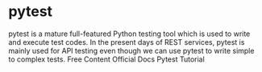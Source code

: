 # pytest

pytest is a mature full-featured Python testing tool which is used to write and execute test codes. In the present days of REST services, pytest is mainly used for API testing even though we can use pytest to write simple to complex tests.
<ResourceGroupTitle>Free Content</ResourceGroupTitle>
<BadgeLink colorScheme='blue' badgeText='Official Docs' href='https://docs.pytest.org/'>Official Docs</BadgeLink>
<BadgeLink colorScheme='yellow' badgeText='Read' href='https://www.tutorialspoint.com/pytest/index.htm'>Pytest Tutorial</BadgeLink>


